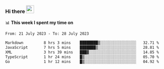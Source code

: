 ### Hi there <a href="https://www.gautamkrishnar.com/"><img src="https://media.giphy.com/media/hvRJCLFzcasrR4ia7z/giphy.gif" width="25px"></a>

📊 **This week I spent my time on**

<!--START_SECTION:waka-->

```txt
From: 21 July 2023 - To: 28 July 2023

Markdown         8 hrs 3 mins    ████████▒░░░░░░░░░░░░░░░░   32.71 %
JavaScript       7 hrs 5 mins    ███████▒░░░░░░░░░░░░░░░░░   28.81 %
XML              3 hrs 39 mins   ███▓░░░░░░░░░░░░░░░░░░░░░   14.85 %
TypeScript       1 hr 24 mins    █▒░░░░░░░░░░░░░░░░░░░░░░░   05.70 %
Go               1 hr 12 mins    █▒░░░░░░░░░░░░░░░░░░░░░░░   04.92 %
```

<!--END_SECTION:waka-->

